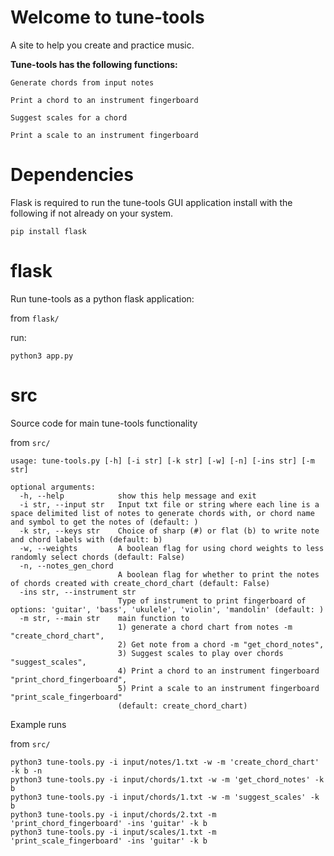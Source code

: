 # Welcome to tune-tools

A site to help you create and practice music.

**Tune-tools has the following functions:**

`Generate chords from input notes`

`Print a chord to an instrument fingerboard`

`Suggest scales for a chord`

`Print a scale to an instrument fingerboard`


# Dependencies

Flask is required to run the tune-tools GUI application install with the following if not already on your system.

```
pip install flask
```


# flask

Run tune-tools as a python flask application:

from `flask/`

run:

```
python3 app.py
```

# src

Source code for main tune-tools functionality


from `src/`

```
usage: tune-tools.py [-h] [-i str] [-k str] [-w] [-n] [-ins str] [-m str]

optional arguments:
  -h, --help            show this help message and exit
  -i str, --input str   Input txt file or string where each line is a space delimited list of notes to generate chords with, or chord name and symbol to get the notes of (default: )
  -k str, --keys str    Choice of sharp (#) or flat (b) to write note and chord labels with (default: b)
  -w, --weights         A boolean flag for using chord weights to less randomly select chords (default: False)
  -n, --notes_gen_chord
                        A boolean flag for whether to print the notes of chords created with create_chord_chart (default: False)
  -ins str, --instrument str
                        Type of instrument to print fingerboard of options: 'guitar', 'bass', 'ukulele', 'violin', 'mandolin' (default: )
  -m str, --main str    main function to 
  						1) generate a chord chart from notes -m "create_chord_chart", 
  						2) Get note from a chord -m "get_chord_notes", 
  						3) Suggest scales to play over chords "suggest_scales", 
                        4) Print a chord to an instrument fingerboard "print_chord_fingerboard", 
                        5) Print a scale to an instrument fingerboard "print_scale_fingerboard" 
                        (default: create_chord_chart)
```


Example runs

from `src/`

```
python3 tune-tools.py -i input/notes/1.txt -w -m 'create_chord_chart' -k b -n
python3 tune-tools.py -i input/chords/1.txt -w -m 'get_chord_notes' -k b
python3 tune-tools.py -i input/chords/1.txt -w -m 'suggest_scales' -k b
python3 tune-tools.py -i input/chords/2.txt -m 'print_chord_fingerboard' -ins 'guitar' -k b
python3 tune-tools.py -i input/scales/1.txt -m 'print_scale_fingerboard' -ins 'guitar' -k b
```
